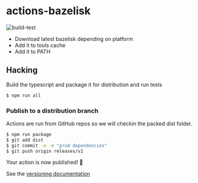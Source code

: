 # actions-bazelisk

![build-test](https://github.com/suyash/actions-bazelisk/workflows/build-test/badge.svg)

- Download latest bazelisk depending on platform
- Add it to tools cache
- Add it to PATH

## Hacking

Build the typescript and package it for distribution and run tests

```bash
$ npm run all
```

### Publish to a distribution branch

Actions are run from GitHub repos so we will checkin the packed dist folder. 

```bash
$ npm run package
$ git add dist
$ git commit -a -m "prod dependencies"
$ git push origin releases/v1
```

Your action is now published! :rocket: 

See the [versioning documentation](https://github.com/actions/toolkit/blob/master/docs/action-versioning.md)
